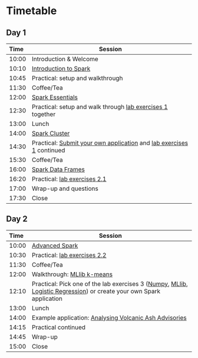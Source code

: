 # Timetable

## Day 1

| Time | Session |
| :--- | ------------- |
| 10:00 | Introduction & Welcome |
| 10:10 | [Introduction to Spark](Spark_Introduction.pdf) |
| 10:45 | Practical: setup and walkthrough |
| 11:30 | Coffee/Tea |
| 12:00 | [Spark Essentials](Spark_Essentials.pdf) |
| 12:30 | Practical: setup and walk through [lab exercises 1](../lab_exercises/lab1_basics.ipynb) together |
| 13:00 | Lunch |
| 14:00 | [Spark Cluster](Spark_Cluster.pdf) |
| 14:30 | Practical: [Submit your own application](../Spark_Applications/) and [lab exercises 1](../lab_exercises/lab1_basics.ipynb) continued
| 15:30 | Coffee/Tea |
| 16:00 | [Spark Data Frames](Spark_DataFrames.pdf) |
| 16:20 | Practical: [lab exercises 2.1](../lab_exercises/lab2_1_dataframes.ipynb) |
| 17:00 | Wrap-up and questions |
| 17:30 | Close

## Day 2

| Time | Session |
| :--- | ------------- |
| 10:00 | [Advanced Spark](Spark_Advanced.pdf) |
| 10:30 | Practical: [lab exercises 2.2](../lab_exercises/lab2_2_dataframes_join.ipynb)  |
| 11:30 | Coffee/Tea |
| 12:00 | Walkthrough: [MLlib k-means](../walkthrough_examples/ML_KMeans.ipynb) |
| 12:10 | Practical: Pick one of the lab exercises 3 ([Numpy](../lab3_1_NumpyAlgebra.ipynb), [MLlib](../lab3_2_MLlib.ipynb), [Logistic Regression](../lab3_3_LogisticRegression.ipynb)) or create your own Spark application |
| 13:00 | Lunch |
| 14:00 | Example application: [Analysing Volcanic Ash Advisories](../lab_exercises/Volcano_Analysis/Volcanic_Ash_Use_Case.pdf) |
| 14:15 | Practical continued |
| 14:45 | Wrap-up | 
| 15:00 | Close |
